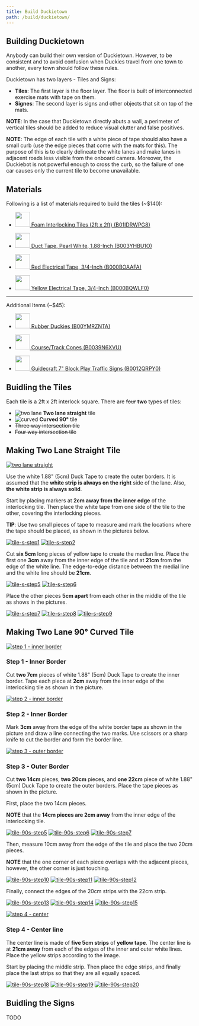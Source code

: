 ```yaml
---
title: Build Duckietown
path: /build/duckietown/
---
```


<section>

# Building Duckietown

Anybody can build their own version of Duckietown. However, to be consistent and to avoid confusion
when Duckies travel from one town to another, every town should follow these rules.

Duckietown has two layers - Tiles and Signs:
* **Tiles**: The first layer is the floor layer. The floor is built of interconnected exercise mats with tape on them. 
* **Signes**: The second layer is signs and other objects that sit on top of the mats. 

**NOTE**: In the case that Duckietown directly abuts a wall, a perimeter of vertical tiles should be added to reduce visual clutter and false positives.
<!-- {p:.alert .alert-warning} -->

**NOTE**: The edge of each tile with a white piece of tape should also have a small curb (use the edge pieces that come with the mats for this). The purpose of this is to clearly delineate the white lanes and make lanes in adjacent roads less visible from the onboard camera. 
Moreover, the Duckiebot is not powerful enough to cross the curb, so the failure of one car causes only the current tile to become unavailable.
<!-- {p:.alert .alert-warning} -->

</section>

<section>

## Materials

Following is a list of materials required to build the tiles (~$140):

* <a target="_blank"  href="https://www.amazon.com/gp/product/B01IDRWPG8/ref=as_li_tl?ie=UTF8&camp=1789&creative=9325&creativeASIN=B01IDRWPG8&linkCode=as2&tag=duckietown-20&linkId=bb91b7d582c9da6c00d76d6a6a57df6d"><img border="0" src="//ws-na.amazon-adsystem.com/widgets/q?_encoding=UTF8&MarketPlace=US&ASIN=B01IDRWPG8&ServiceVersion=20070822&ID=AsinImage&WS=1&Format=_SL250_&tag=duckietown-20" width="40" /> Foam Interlocking Tiles (2ft x 2ft) (B01IDRWPG8)</a><img src="//ir-na.amazon-adsystem.com/e/ir?t=duckietown-20&l=am2&o=1&a=B01IDRWPG8" width="1" height="1" border="0" alt="" style="border:none !important; margin:0px !important;" />

* <a target="_blank"  href="https://www.amazon.com/gp/product/B003YHBU1O/ref=as_li_tl?ie=UTF8&camp=1789&creative=9325&creativeASIN=B003YHBU1O&linkCode=as2&tag=duckietown-20&linkId=e37f66b7259c681bdf071b5984254f98"><img border="0" src="//ws-na.amazon-adsystem.com/widgets/q?_encoding=UTF8&MarketPlace=US&ASIN=B003YHBU1O&ServiceVersion=20070822&ID=AsinImage&WS=1&Format=_SL250_&tag=duckietown-20" width="40" /> Duct Tape, Pearl White, 1.88-Inch (B003YHBU1O)</a><img src="//ir-na.amazon-adsystem.com/e/ir?t=duckietown-20&l=am2&o=1&a=B003YHBU1O" width="1" height="1" border="0" alt="" style="border:none !important; margin:0px !important;" />

* <a target="_blank"  href="https://www.amazon.com/gp/product/B000BOAAFA/ref=as_li_tl?ie=UTF8&camp=1789&creative=9325&creativeASIN=B000BOAAFA&linkCode=as2&tag=duckietown-20&linkId=d106b52d405330b242875a026dd0215b"><img border="0" src="//ws-na.amazon-adsystem.com/widgets/q?_encoding=UTF8&MarketPlace=US&ASIN=B000BOAAFA&ServiceVersion=20070822&ID=AsinImage&WS=1&Format=_SL250_&tag=duckietown-20" width="40" /> Red Electrical Tape, 3/4-Inch (B000BOAAFA)</a><img src="//ir-na.amazon-adsystem.com/e/ir?t=duckietown-20&l=am2&o=1&a=B000BOAAFA" width="1" height="1" border="0" alt="" style="border:none !important; margin:0px !important;" />

* <a target="_blank"  href="https://www.amazon.com/gp/product/B000BQWLF0/ref=as_li_tl?ie=UTF8&camp=1789&creative=9325&creativeASIN=B000BQWLF0&linkCode=as2&tag=duckietown-20&linkId=6305eea6f8afaff8d89218b04fe76edc"><img border="0" src="//ws-na.amazon-adsystem.com/widgets/q?_encoding=UTF8&MarketPlace=US&ASIN=B000BQWLF0&ServiceVersion=20070822&ID=AsinImage&WS=1&Format=_SL250_&tag=duckietown-20" width="40" /> Yellow Electrical Tape, 3/4-Inch (B000BQWLF0)</a><img src="//ir-na.amazon-adsystem.com/e/ir?t=duckietown-20&l=am2&o=1&a=B000BQWLF0" width="1" height="1" border="0" alt="" style="border:none !important; margin:0px !important;" />

---
Additional Items (~$45):

* <a target="_blank"  href="https://www.amazon.com/gp/product/B00YMRZNTA/ref=as_li_tl?ie=UTF8&camp=1789&creative=9325&creativeASIN=B00YMRZNTA&linkCode=as2&tag=duckietown-20&linkId=d7652215f74b7115d07953317ba850d6"><img border="0" src="http://ws-na.amazon-adsystem.com/widgets/q?_encoding=UTF8&MarketPlace=US&ASIN=B00YMRZNTA&ServiceVersion=20070822&ID=AsinImage&WS=1&Format=_SL250_&tag=duckietown-20" width="40" /> Rubber Duckies (B00YMRZNTA)</a><img src="http://ir-na.amazon-adsystem.com/e/ir?t=duckietown-20&l=am2&o=1&a=B00YMRZNTA" width="1" height="1" border="0" alt="" style="border:none !important; margin:0px !important;" />

* <a target="_blank"  href="https://www.amazon.com/gp/product/B0039N6XVU/ref=as_li_tl?ie=UTF8&camp=1789&creative=9325&creativeASIN=B0039N6XVU&linkCode=as2&tag=duckietown-20&linkId=efca5a8e8046a115f45d8aa1115182ec"><img border="0" src="//ws-na.amazon-adsystem.com/widgets/q?_encoding=UTF8&MarketPlace=US&ASIN=B0039N6XVU&ServiceVersion=20070822&ID=AsinImage&WS=1&Format=_SL250_&tag=duckietown-20" width="40" /> Course/Track Cones (B0039N6XVU)</a><img src="//ir-na.amazon-adsystem.com/e/ir?t=duckietown-20&l=am2&o=1&a=B0039N6XVU" width="1" height="1" border="0" alt="" style="border:none !important; margin:0px !important;" />

* <a target="_blank"  href="https://www.amazon.com/gp/product/B0012QRPY0/ref=as_li_tl?ie=UTF8&camp=1789&creative=9325&creativeASIN=B0012QRPY0&linkCode=as2&tag=duckietown-20&linkId=946f516ac36fec3d7fc06cdb0a4d50d7"><img border="0" src="//ws-na.amazon-adsystem.com/widgets/q?_encoding=UTF8&MarketPlace=US&ASIN=B0012QRPY0&ServiceVersion=20070822&ID=AsinImage&WS=1&Format=_SL250_&tag=duckietown-20" width="40" /> Guidecraft 7" Block Play Traffic Signs (B0012QRPY0)</a><img src="//ir-na.amazon-adsystem.com/e/ir?t=duckietown-20&l=am2&o=1&a=B0012QRPY0" width="1" height="1" border="0" alt="" style="border:none !important; margin:0px !important;" />

</section>

<section>

# Buidling the Tiles

Each tile is a 2ft x 2ft interlock square. There are ~~four~~ **two** types of tiles:
* ![two lane](/images/tile-two-lane-small.jpg) **Two lane straight** tile
* ![curved](/images/tile-two-lane-90-small.jpg) **Curved 90°** tile
* ~~Three way intersection tile~~
* ~~Four way intersection tile~~

</section>

<section class="step">

## Making Two Lane Straight Tile

[![two lane straight](/images/tile-two-lane.jpg)](/images/tile-two-lane.jpg)

Use the white 1.88" (5cm) Duck Tape to create the outer borders. It is assumed that the **white strip is always on the right** side of the lane. Also, **the white strip is always solid**.

Start by placing markers at **2cm away from the inner edge** of the interlocking tile. Then place the white tape from one side of the tile to the other, covering the interlocking pieces.

**TIP**: Use two small pieces of tape to measure and mark the locations where the tape should be placed, as shown in the pictures below.
<!-- {p:.alert .alert-info} -->

[![tile-s-step1](/images/tile-s-step1.jpg)](/images/tile-s-step1.jpg)<!-- {.example} -->
[![tile-s-step2](/images/tile-s-step2.jpg)](/images/tile-s-step2.jpg)<!-- {.example .img-h} -->
<!-- {p:.center} -->

Cut **six 5cm** long pieces of yellow tape to create the median line. Place the first one **3cm** away from the inner edge of the tile and at **21cm** from the edge of the white line. The edge-to-edge distance between the medial line and the white line should be **21cm**.

[![tile-s-step5](/images/tile-s-step5.jpg)](/images/tile-s-step5.jpg)<!-- {.example .img-h} -->
[![tile-s-step6](/images/tile-s-step6.jpg)](/images/tile-s-step6.jpg)<!-- {.example .img-h} -->
<!-- {p:.center} -->

Place the other pieces **5cm apart** from each other in the middle of the tile as shows in the pictures.

[![tile-s-step7](/images/tile-s-step7.jpg)](/images/tile-s-step7.jpg)<!-- {.example} -->
[![tile-s-step8](/images/tile-s-step8.jpg)](/images/tile-s-step8.jpg)<!-- {.example} -->
[![tile-s-step9](/images/tile-s-step9.jpg)](/images/tile-s-step9.jpg)<!-- {.example} -->
<!-- {p:.center} -->

</section>

<section class="step">

## Making Two Lane 90° Curved Tile

[![step 1 - inner border](/images/tile-90-step1.jpg)](/images/tile-90-step1.jpg)

### Step 1 - Inner Border

Cut **two 7cm** pieces of white 1.88" (5cm) Duck Tape to create the inner border. Tape each piece at **2cm** away from the inner edge of the interlocking tile as shown in the picture.

</section>

<section class="step">

[![step 2 - inner border](/images/tile-90-step2.jpg)](/images/tile-90-step2.jpg)

### Step 2 - Inner Border

Mark **3cm** away from the edge of the white border tape as shown in the picture and draw a line connecting the two marks. Use scissors or a sharp knife to cut the border and form the border line.

</section>

<section class="step">

[![step 3 - outer border](/images/tile-90-step3.jpg)](/images/tile-90-step3.jpg)

### Step 3 - Outer Border

Cut **two 14cm** pieces, **two 20cm** pieces, and **one 22cm** piece of white 1.88" (5cm) Duck Tape to create the outer borders. Place the tape pieces as shown in the picture.

First, place the two 14cm pieces. 

**NOTE** that the **14cm pieces are 2cm away** from the inner edge of the interlocking tile. 
<!-- {p:.alert .alert-warning} -->

[![tile-90s-step5](/images/tile-90s-step5.jpg)](/images/tile-90s-step5.jpg)<!-- {.example} -->
[![tile-90s-step6](/images/tile-90s-step6.jpg)](/images/tile-90s-step6.jpg)<!-- {.example} -->
[![tile-90s-step7](/images/tile-90s-step7.jpg)](/images/tile-90s-step7.jpg)<!-- {.example} -->
<!-- {p:.center} -->

Then, measure 10cm away from the edge of the tile and place the two 20cm pieces. 

**NOTE** that the one corner of each piece overlaps with the adjacent pieces, however, the other corner is just touching. 
<!-- {p:.alert .alert-warning} -->

[![tile-90s-step10](/images/tile-90s-step10.jpg)](/images/tile-90s-step10.jpg)<!-- {.example} -->
[![tile-90s-step11](/images/tile-90s-step11.jpg)](/images/tile-90s-step11.jpg)<!-- {.example} -->
[![tile-90s-step12](/images/tile-90s-step12.jpg)](/images/tile-90s-step12.jpg)<!-- {.example} -->
<!-- {p:.center} -->

Finally, connect the edges of the 20cm strips with the 22cm strip.

[![tile-90s-step13](/images/tile-90s-step13.jpg)](/images/tile-90s-step13.jpg)<!-- {.example} -->
[![tile-90s-step14](/images/tile-90s-step14.jpg)](/images/tile-90s-step14.jpg)<!-- {.example} -->
[![tile-90s-step15](/images/tile-90s-step15.jpg)](/images/tile-90s-step15.jpg)<!-- {.example} -->
<!-- {p:.center} -->

</section>

<section class="step">

[![step 4 - center](/images/tile-90-final.jpg)](/images/tile-90-final.jpg)

### Step 4 - Center line

The center line is made of **five 5cm strips** of **yellow tape**. The center line is at **21cm away** from each of the edges of the inner and outer white lines. Place the yellow strips according to the image.

Start by placing the middle strip. Then place the edge strips, and finally place the last strips so that they are all equally spaced.

[![tile-90s-step18](/images/tile-90s-step18.jpg)](/images/tile-90s-step18.jpg)<!-- {.example} -->
[![tile-90s-step19](/images/tile-90s-step19.jpg)](/images/tile-90s-step19.jpg)<!-- {.example} -->
[![tile-90s-step20](/images/tile-90s-step20.jpg)](/images/tile-90s-step20.jpg)<!-- {.example} -->
<!-- {p:.center} -->

</section>

<section>

# Buidling the Signs

TODO

</section>

